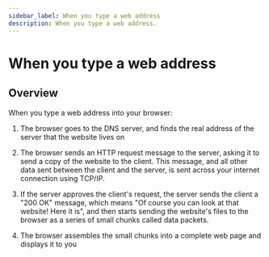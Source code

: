 ```yaml
---
sidebar_label: When you type a web address
description: When you type a web address.
---
```


# When you type a web address

## Overview

When you type a web address into your browser:

1. The browser goes to the DNS server, and finds the real address of the server that the website lives on

2. The browser sends an HTTP request message to the server, asking it to send a copy of the website to the client. This message, and all other data sent between the client and the server, is sent across your internet connection using TCP/IP.

3. If the server approves the client's request, the server sends the client a "200 OK" message, which means "Of course you can look at that website! Here it is", and then starts sending the website's files to the browser as a series of small chunks called data packets.

4. The browser assembles the small chunks into a complete web page and displays it to you